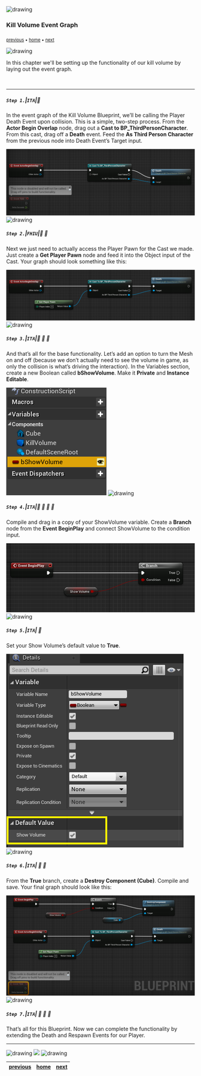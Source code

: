<img src="https://via.placeholder.com/1000x4/45D7CA/45D7CA" alt="drawing" height="4px"/>

### Kill Volume Event Graph

<sub>[previous](../base-mesh/README.md#) • [home](../README.md#) • [next](../extending-player-events/README.md#)</sub>

<img src="https://via.placeholder.com/1000x4/45D7CA/45D7CA" alt="drawing" height="4px"/>

In this chapter we'll be setting up the functionality of our kill volume by laying out the event graph.

<br>

---


##### `Step 1.`\|`ITA`|:small_blue_diamond:

In the event graph of the Kill Volume Blueprint, we’ll be calling the Player Death Event upon collision. This is a simple, two-step process. From the <b>Actor Begin Overlap</b> node, drag out a <b>Cast to BP_ThirdPersonCharacter</b>. From this cast, drag off a <b>Death</b> event. Feed the <b>As Third Person Character</b> from the previous node into Death Event’s Target input.

<img src="images/2021-11-18 10_25_47-UE4LevelDesignExtras - Unreal Editor.png" />

<img src="https://via.placeholder.com/500x2/45D7CA/45D7CA" alt="drawing" height="2px" alt = ""/>

##### `Step 2.`\|`FHIU`|:small_blue_diamond: :small_blue_diamond:

Next we just need to actually access the Player Pawn for the Cast we made. Just create a <b>Get Player Pawn</b> node and feed it into the Object input of the Cast. Your graph should look something like this:

<img src="images/2021-11-18 10_28_57-UE4LevelDesignExtras - Unreal Editor.png" />

<img src="https://via.placeholder.com/500x2/45D7CA/45D7CA" alt="drawing" height="2px" alt = ""/>

##### `Step 3.`\|`ITA`|:small_blue_diamond: :small_blue_diamond: :small_blue_diamond:

And that’s all for the base functionality. Let’s add an option to turn the Mesh on and off (because we don’t actually need to see the volume in game, as only the collision is what’s driving the interaction). In the Variables section, create a new Boolean called <b>bShowVolume</b>. Make it <b>Private</b> and <b>Instance Editable</b>.

<img src="images/2021-11-18 10_41_01-UE4LevelDesignExtras - Unreal Editor - Copy.png" />

<img src="https://via.placeholder.com/500x2/45D7CA/45D7CA" alt="drawing" height="2px" alt = ""/>

##### `Step 4.`\|`ITA`|:small_blue_diamond: :small_blue_diamond: :small_blue_diamond: :small_blue_diamond:

Compile and drag in a copy of your ShowVolume variable. Create a <b>Branch</b> node from the <b>Event BeginPlay</b> and connect ShowVolume to the condition input.

<img src="images/2021-11-18 10_44_47-UE4LevelDesignExtras - Unreal Editor.png" />

<img src="https://via.placeholder.com/500x2/45D7CA/45D7CA" alt="drawing" height="2px" alt = ""/>

##### `Step 5.`\|`ITA`| :small_orange_diamond:

Set your Show Volume’s default value to <b>True</b>.

<img src="images/show volume.png" />

<img src="https://via.placeholder.com/500x2/45D7CA/45D7CA" alt="drawing" height="2px" alt = ""/>

##### `Step 6.`\|`ITA`| :small_orange_diamond: :small_blue_diamond:

From the <b>True</b> branch, create a <b>Destroy Component (Cube)</b>. Compile and save. Your final graph should look like this:

<img src="images/2021-11-18 10_46_18-UE4LevelDesignExtras - Unreal Editor.png" />

<img src="https://via.placeholder.com/500x2/45D7CA/45D7CA" alt="drawing" height="2px" alt = ""/>

##### `Step 7.`\|`ITA`| :small_orange_diamond: :small_blue_diamond: :small_blue_diamond:

That’s all for this Blueprint. Now we can complete the functionality by extending the Death and Respawn Events for our Player.

___


<img src="https://via.placeholder.com/1000x4/dba81a/dba81a" alt="drawing" height="4px" alt = ""/>

<img src="https://via.placeholder.com/1000x100/45D7CA/000000/?text=Next Up - Extending Player Events">

<img src="https://via.placeholder.com/1000x4/dba81a/dba81a" alt="drawing" height="4px" alt = ""/>

| [previous](../base-mesh/README.md#creating-the-base-mesh)| [home](../README.md#level-design-kill-volumes) | [next](../extending-player-events/README.md#extending-player-events)|
|---|---|---|
